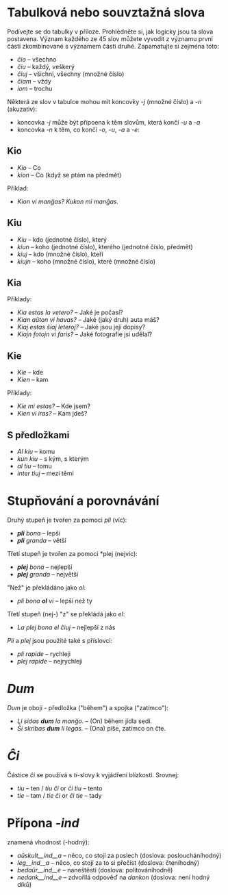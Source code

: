 # Tabulková nebo souvztažná slova

Podívejte se do tabulky v příloze. Prohlédněte si, jak logicky jsou ta slova postavena. Význam každého ze 45 slov můžete vyvodit z významu první části zkombinované s významem části druhé. Zapamatujte si zejména toto:

- *ĉio*  – všechno
- *ĉiu*  – každý, veškerý
- *ĉiuj*  – všichni, všechny (množné číslo)
- *ĉiam* – vždy
- *iom* – trochu

Některá ze slov v tabulce mohou mít koncovky *-j* (množné číslo) a *-n* (akuzativ):

- koncovka *-j* může být připoena k těm slovům, která končí *-u* a *-a*
- koncovka *-n* k těm, co končí *-o*, *-u*, *-a* a *-e*:

## Kio 

- *Kio* – Co 
- *kion* – Co (když se ptám na předmět)

Příklad: 

- *Kion vi manĝas? Kukon mi manĝas.*

## Kiu
- *Kiu* – kdo (jednotné číslo), který
- *kiun* – koho (jednotné číslo), kterého (jednotné číslo, předmět)
- *kiuj* – kdo (množné číslo), kteří
- *kiujn* – koho (množné číslo), které (množné číslo)

## Kia

Příklady:

- *Kia estas la vetero?* – Jaké je počasí?
- *Kian aŭton vi havas?* – Jaké (jaký druh) auta máš?
- *Kiaj estas ŝiaj leteroj?* – Jaké jsou její dopisy?
- *Kiajn fotojn vi faris?* – Jaké fotografie jsi udělal?

## Kie

- *Kie* – kde
- *Kien* – kam

Příklady:

- *Kie mi estas?* – Kde jsem?
- *Kien vi iras?* – Kam jdeš?

## S předložkami

- *Al kiu* – komu
- *kun kiu* – s kým, s kterým
- *al tiu* – tomu
- *inter tiuj* – mezi těmi

# Stupňování a porovnávání

Druhý stupeň je tvořen za pomoci *pli* (víc):

- *__pli__ bona* – lepší
- *__pli__ granda* – větší

Třetí stupeň je tvořen za pomoci *plej (nejvíc):

- *__plej__ bona* – nejlepší
- *__plej__ granda* – největší

"Než" je překládáno jako *ol*:

- *pli bona __ol__ vi* – lepší než ty

Třetí stupeň (nej-) "z" se překládá jako *el*: 

- *La plej bona el ĉiuj* – nejlepší z nás

*Pli* a *plej* jsou použité také s příslovci:

- *pli rapide* – rychleji
- *plej rapide* – nejrychleji

# *Dum* 

*Dum* je obojí - předložka ("během") a spojka ("zatímco"):

- *Li sidas __dum__ la manĝo.* – (On) během jídla sedí.
- *Ŝi skribas __dum__ li legas.* – (Ona) píše, zatímco on čte.

# *Ĉi*

Částice *ĉi* se používá s *ti*-slovy k vyjádření blízkosti. Srovnej:

- *tiu* – ten / *tiu ĉi* or *ĉi tiu* – tento
- *tie* – tam / *tie ĉi* or *ĉi tie* – tady

# Přípona *-ind*

znamená vhodnost (-hodný):

- *aŭskult__ind__a* – něco, co stojí za poslech (doslova: posloucháníhodný)
- *leg__ind__a* – něco, co stojí za to si přečíst (doslova: čteníhodný)
- *bedaŭr__ind__e* – naneštěstí (doslova: politováníhodně)
- *nedank__ind__e* – zdvořilá odpověď na *dankon* (doslova: není hodný díků)

 
